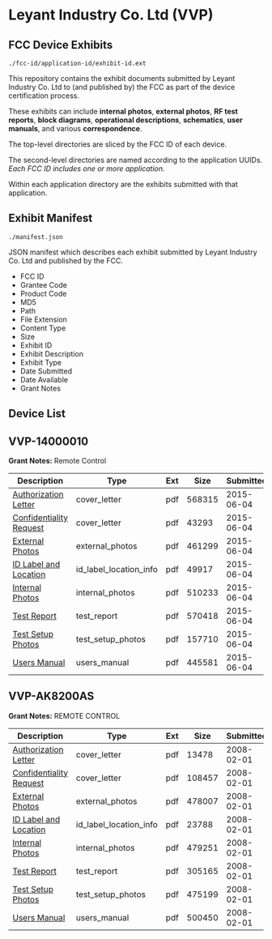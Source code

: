 # Leyant Industry Co. Ltd (VVP)
## FCC Device Exhibits

```
./fcc-id/application-id/exhibit-id.ext
```

This repository contains the exhibit documents submitted by Leyant Industry Co. Ltd to (and published by) the FCC as part of the device certification process.

These exhibits can include **internal photos**, **external photos**, **RF test reports**, **block diagrams**, **operational descriptions**, **schematics**, **user manuals**, and various **correspondence**.

The top-level directories are sliced by the FCC ID of each device.

The second-level directories are named according to the application UUIDs. *Each FCC ID includes one or more application.*

Within each application directory are the exhibits submitted with that application. 

## Exhibit Manifest

```
./manifest.json
```

JSON manifest which describes each exhibit submitted by Leyant Industry Co. Ltd and published by the FCC.

- FCC ID
- Grantee Code
- Product Code
- MD5
- Path
- File Extension
- Content Type
- Size
- Exhibit ID
- Exhibit Description
- Exhibit Type
- Date Submitted
- Date Available
- Grant Notes

## Device List
## VVP-14000010
**Grant Notes:** Remote Control

| Description | Type | Ext | Size | Submitted | Available |
| ----------- | ---- | --- | ---- | --------- | --------- |
| [Authorization Letter](VVP-14000010/dc1cf8558b084483309338a567359442/2635967.pdf) | cover_letter | pdf | 568315 | 2015-06-04 | 2015-06-04 |
| [Confidentiality Request](VVP-14000010/dc1cf8558b084483309338a567359442/2635968.pdf) | cover_letter | pdf | 43293 | 2015-06-04 | 2015-06-04 |
| [External Photos](VVP-14000010/dc1cf8558b084483309338a567359442/2635970.pdf) | external_photos | pdf | 461299 | 2015-06-04 | 2015-06-04 |
| [ID Label and Location](VVP-14000010/dc1cf8558b084483309338a567359442/2635971.pdf) | id_label_location_info | pdf | 49917 | 2015-06-04 | 2015-06-04 |
| [Internal Photos](VVP-14000010/dc1cf8558b084483309338a567359442/2635972.pdf) | internal_photos | pdf | 510233 | 2015-06-04 | 2015-06-04 |
| [Test Report](VVP-14000010/dc1cf8558b084483309338a567359442/2635975.pdf) | test_report | pdf | 570418 | 2015-06-04 | 2015-06-04 |
| [Test Setup Photos](VVP-14000010/dc1cf8558b084483309338a567359442/2635976.pdf) | test_setup_photos | pdf | 157710 | 2015-06-04 | 2015-06-04 |
| [Users Manual](VVP-14000010/dc1cf8558b084483309338a567359442/2635977.pdf) | users_manual | pdf | 445581 | 2015-06-04 | 2015-06-04 |
## VVP-AK8200AS
**Grant Notes:** REMOTE CONTROL

| Description | Type | Ext | Size | Submitted | Available |
| ----------- | ---- | --- | ---- | --------- | --------- |
| [Authorization Letter](VVP-AK8200AS/1dd72b186af3cf4e9369fa6d328df566/897759.pdf) | cover_letter | pdf | 13478 | 2008-02-01 | 2008-02-01 |
| [Confidentiality Request](VVP-AK8200AS/1dd72b186af3cf4e9369fa6d328df566/897760.pdf) | cover_letter | pdf | 108457 | 2008-02-01 | 2008-02-01 |
| [External Photos](VVP-AK8200AS/1dd72b186af3cf4e9369fa6d328df566/897762.pdf) | external_photos | pdf | 478007 | 2008-02-01 | 2008-02-01 |
| [ID Label and Location](VVP-AK8200AS/1dd72b186af3cf4e9369fa6d328df566/897763.pdf) | id_label_location_info | pdf | 23788 | 2008-02-01 | 2008-02-01 |
| [Internal Photos](VVP-AK8200AS/1dd72b186af3cf4e9369fa6d328df566/897764.pdf) | internal_photos | pdf | 479251 | 2008-02-01 | 2008-02-01 |
| [Test Report](VVP-AK8200AS/1dd72b186af3cf4e9369fa6d328df566/897767.pdf) | test_report | pdf | 305165 | 2008-02-01 | 2008-02-01 |
| [Test Setup Photos](VVP-AK8200AS/1dd72b186af3cf4e9369fa6d328df566/897768.pdf) | test_setup_photos | pdf | 475199 | 2008-02-01 | 2008-02-01 |
| [Users Manual](VVP-AK8200AS/1dd72b186af3cf4e9369fa6d328df566/897769.pdf) | users_manual | pdf | 500450 | 2008-02-01 | 2008-02-01 |
